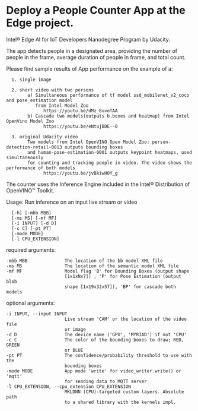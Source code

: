 # Deploy a People Counter App at the Edge project.

Intel® Edge AI for IoT Developers Nanodegree Program by Udacity.

The app detects people in a designated area, providing the number of people in the frame, 
average duration of people in frame, and total count.

Please find sample results of App performance on the example of a:

      1. single image 
      
      2. short video with two persons
            a) Simultaneous performance of tf model ssd_mobilenet_v2_coco and pose_estimation model 
               from Intel Model Zoo 
                  https://youtu.be/dMz_8uvoTAA 
            b) Cascade two models(outputs b.boxes and heatmap) from Intel OpenVino Model Zoo 
                  https://youtu.be/eNtujBDE--0
                  
      3. original Udacity video
            Two models from Intel OpenVINO Open Model Zoo: person-detection-retail-0013 outputs bounding boxes 
            and human-pose-estimation-0001 outputs keypoint heatmaps, used simultaneously 
            for counting and tracking people in video. The video shows the performance of both models 
                  https://youtu.be/jvBkiwHOY_g
            
           
The counter uses the Inference Engine included in the Intel® Distribution of OpenVINO™ Toolkit.


Usage: Run inference on an input live stream or video 

      [-h] [-mbb MBB]
      [-ms MS] [-mf MF]
      [-i INPUT] [-d D]
      [-c C] [-pt PT]
      [-mode MODE]
      [-l CPU_EXTENSION]

   required arguments:
  
    -mbb MBB              The location of the bb model XML file
    -ms MS                The location of the semantic model XML file
    -mf MF                Model flag 'B' for Bounding Boxes (output shape
                          [1x1xNx7]) , 'P' for Pose Estimation (output blob
                          shape [1x19x32x57]), 'BP' for cascade both models

  optional arguments:
  
    -i INPUT, --input INPUT
                          Live stream 'CAM' or the location of the video file
                          or image
    -d D                  The device name ('GPU', 'MYRIAD') if not 'CPU'
    -c C                  The color of the bounding boxes to draw; RED, GREEN
                          or BLUE
    -pt PT                The confidence/probability threshold to use with the
                          bounding boxes
    -mode MODE            App mode 'write' for video_writer.write() or 'mqtt'
                          for sending data to MQTT server
    -l CPU_EXTENSION, --cpu_extension CPU_EXTENSION
                          MKLDNN (CPU)-targeted custom layers. Absolute path
                          to a shared library with the kernels impl.
